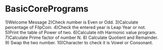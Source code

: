 # BasicCorePrograms
1)Welcome Message
2)Check number is Even or Odd.
3)Calculate percentage of FilpCoin.
4)Check the entered year is Leap Year or not.
5)Print the table of Power of two.
6)Calculate nth Harmonic value program.
7)Calculate Prime factor of number N.
8) Calculate Quotient and Remainder.
9) Swap the two number.
10)Character to check it is Vowel or Consonant.
